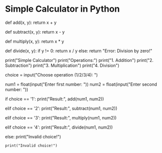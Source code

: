 # Simple Calculator in Python
def add(x, y):
    return x + y

def subtract(x, y):
    return x - y

def multiply(x, y):
    return x * y

def divide(x, y):
    if y != 0:
        return x / y
    else:
        return "Error: Division by zero!"

print("Simple Calculator")
print("Operations:")
print("1. Addition")
print("2. Subtraction")
print("3. Multiplication")
print("4. Division")

choice = input("Choose operation (1/2/3/4): ")

num1 = float(input("Enter first number: "))
num2 = float(input("Enter second number: "))

if choice == '1':
    print("Result:", add(num1, num2))

elif choice == '2':
    print("Result:", subtract(num1, num2))

elif choice == '3':
    print("Result:", multiply(num1, num2))

elif choice == '4':
    print("Result:", divide(num1, num2))

else:
    print("Invalid choice!")

    print("Invalid choice!")
